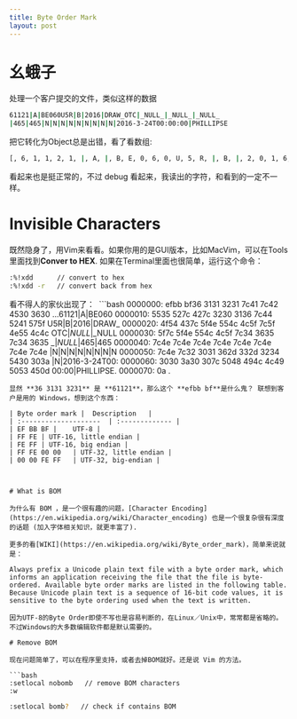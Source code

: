 ```yaml
---
title: Byte Order Mark
layout: post
---
```


# 幺蛾子

处理一个客户提交的文件，类似这样的数据

```bash
﻿61121|A|BE060U5R|B|2016|DRAW_OTC|_NULL_|_NULL_|_NULL_
|465|465|N|N|N|N|N|N|N|N|N|2016-3-24T00:00:00|PHILLIPSE
```
把它转化为Object总是出错，看了看数组:

```bash
[﻿, 6, 1, 1, 2, 1, |, A, |, B, E, 0, 6, 0, U, 5, R, |, B, |, 2, 0, 1, 6, |, D, R, A, W, _, O, T, C, |, _, N, U, L, L, _, |, _, N, U, L, L, _, |, _, N, U, L, L, _, |, 4, 6, 5, |, 4, 6, 5, |, N, |, N, |, N, |, N, |, N, |, N, |, N, |, N, |, N, |, 2, 0, 1, 6, -, 3, -, 2, 4, T, 0, 0, :, 0, 0, :, 0, 0, |, P, H, I, L, L, I, P, S, E]
```
看起来也是挺正常的，不过 debug 看起来，我读出的字符，和看到的一定不一样。


# Invisible Characters

既然隐身了，用Vim来看看。如果你用的是GUI版本，比如MacVim，可以在Tools里面找到**Conver to HEX**. 如果在Terminal里面也很简单，运行这个命令：

```bash
:%!xdd      // convert to hex
:%!xdd -r   // convert back from hex
```

看不得人的家伙出现了：
 ```bash
0000000: efbb bf36 3131 3231 7c41 7c42 4530 3630  ...61121|A|BE060
0000010: 5535 527c 427c 3230 3136 7c44 5241 575f  U5R|B|2016|DRAW_
0000020: 4f54 437c 5f4e 554c 4c5f 7c5f 4e55 4c4c  OTC|_NULL_|_NULL
0000030: 5f7c 5f4e 554c 4c5f 7c34 3635 7c34 3635  _|_NULL_|465|465
0000040: 7c4e 7c4e 7c4e 7c4e 7c4e 7c4e 7c4e 7c4e  |N|N|N|N|N|N|N|N
0000050: 7c4e 7c32 3031 362d 332d 3234 5430 303a  |N|2016-3-24T00:
0000060: 3030 3a30 307c 5048 494c 4c49 5053 450d  00:00|PHILLIPSE.
0000070: 0a                                       .
``` 
显然 **36 3131 3231** 是 **61121**，那么这个 **efbb bf**是什么鬼？ 联想到客户是用的 Windows，想到这个东西：

| Byte order mark |  Description   | 
| :--------------------  | :------------- |
| EF BB BF |	UTF-8 |
| FF FE	| UTF-16, little endian |
| FE FF	| UTF-16, big endian |
| FF FE 00 00	| UTF-32, little endian |
| 00 00 FE FF	| UTF-32, big-endian |



# What is BOM

为什么有 BOM ，是一个很有趣的问题，[Character Encoding](https://en.wikipedia.org/wiki/Character_encoding) 也是一个很复杂很有深度的话题 (加入字体相关知识，就更丰富了).

更多的看[WIKI](https://en.wikipedia.org/wiki/Byte_order_mark)，简单来说就是：

Always prefix a Unicode plain text file with a byte order mark, which informs an application receiving the file that the file is byte-ordered. Available byte order marks are listed in the following table. Because Unicode plain text is a sequence of 16-bit code values, it is sensitive to the byte ordering used when the text is written.

因为UTF-8的Byte Order即使不写也是容易判断的，在Linux／Unix中，常常都是省略的。不过Windows的大多数编辑软件都是默认需要的。

# Remove BOM

现在问题简单了，可以在程序里支持，或者去掉BOM就好。还是说 Vim 的方法。

```bash
:setlocal nobomb   // remove BOM characters
:w 
```
```bash
:setlocal bomb?   // check if contains BOM
```


